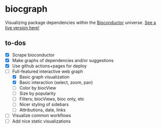 # biocgraph

Visualizing package dependencies within the [Bioconductor](https://bioconductor.org/) universe. [See a live version here!](https://biocgraph.leonzong.com/)

## to-dos

- [x] Scrape bioconductor
- [x] Make graphs of dependencies and/or suggestions
- [x] Use github actions+pages for deploy
- [ ] Full-featured interactive web graph
  - [x] Basic graph visualization
  - [x] Basic interaction (select, zoom, pan)
  - [ ] Color by biocView
  - [ ] Size by popularity
  - [ ] Filters; biocViews, bioc only, etc
  - [ ] Nicer styling of sidebars
  - [ ] Attributions, date, links
- [ ] Visualize common workflows
- [ ] Add nice static visualizations
